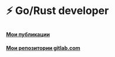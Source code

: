 # ⚡ Go/Rust developer <p>
#### [Мои публикации](https://teletype.in/@x0fibonacci) <p>
#### [Мои репозитории gitlab.com](https://gitlab.com/x0Fibonacci) <p>

<!---
x0Fibonacci/x0Fibonacci is a ✨ special ✨ repository because its `README.md` (this file) appears on your GitHub profile.
You can click the Preview link to take a look at your changes.
--->
